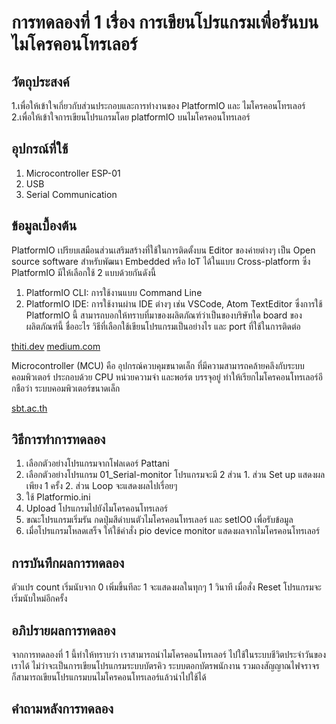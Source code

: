 # การทดลองที่ 1 เรื่อง การเขียนโปรแกรมเพื่อรันบนไมโครคอนโทรเลอร์

## วัตถุประสงค์
1.เพื่อให้เข้าใจเกี่ยวกับส่วนประกอบและการทำงานของ PlatformIO และ ไมโครคอนโทรเลอร์
2.เพื่อให้เข้าใจการเขียนโปรแกรมโดย platformIO บนไมโครคอนโทรเลอร์

## อุปกรณ์ที่ใช้
1. Microcontroller ESP-01
2. USB
3. Serial Communication

## ข้อมูลเบื้องต้น
PlatformIO เปรียบเสมือนส่วนเสริมสร้างที่ใช้ในการติดตั้งบน Editor ของค่ายต่างๆ เป็น Open source software  สำหรับพัฒนา Embedded หรือ IoT ได้ในแบบ Cross-platform
ซึ่ง PlatformIO มีให้เลือกใช้ 2 แบบด้วยกันดังนี้
1. PlatformIO CLI: การใช้งานแบบ Command Line
2. PlatformIO IDE: การใช้งานผ่าน IDE ต่างๆ เช่น VSCode, Atom TextEditor
ซึ่งการใช้ PlatformIO นี้ สามารถบอกให้ทราบที่มาของผลิตภัณฑ์ว่าเป็นของบริษัทใด board ของผลิตภัณฑ์นี้ ชื่ออะไร วิธีที่เลือกใช้เขียนโปรแกรมเป็นอย่างไร และ port ที่ใช้ในการติดต่อ

[thiti.dev](https://thiti.dev/blog/28/)
[medium.com](https://medium.com/@tossporn.chai/beginning-hardware-programming-with-platform-io-c345a4c7e2c7)

Microcontroller (MCU) คือ อุปกรณ์ควบคุมขนาดเล็ก ที่มีความสามารถคล้ายคลึงกับระบบคอมพิวเตอร์ ประกอบด้วย CPU หน่วยความจำ และพอร์ต บรรจุอยู่ ทำให้เรียกไมโครคอนโทรเลอร์อีกชือว่า ระบบคอมพิวเตอร์ขนาดเล็ก

[sbt.ac.th](http://www.sbt.ac.th/new/sites/default/files/TNP_Unit_1.pdf)

## วิธีการทำการทดลอง
1. เลือกตัวอย่างโปรแกรมจากโฟลเดอร์ Pattani
2. เลือกตัวอย่างโปรแกรม 01_Serial-monitor โปรแกรมจะมี 2 ส่วน 1. ส่วน Set up แสดงผลเพียง 1 ครั้ง 2. ส่วน Loop จะแสดงผลไปเรื่อยๆ
3. ใช้ Platformio.ini
4. Upload โปรแกรมไปยังไมโครคอนโทรเลอร์
5. ขณะโปรแกรมเริ่มรัน กดปุ่มสีดำบนตัวไมโครคอนโทรเลอร์ และ setIO0 เพื่อรับข้อมูล
6. เมื่อโปรแกรมโหลดเสร็จ ให้ใช้คำสั่ง pio device monitor แสดงผลจากไมโครคอนโทรเลอร์

## การบันทึกผลการทดลอง
ตัวแปร count เริ่มนับจาก 0 เพิ่มขึ้นทีละ 1 จะแสดงผลในทุกๆ 1 วินาที เมื่อสั่ง Reset โปรแกรมจะเริ่มนับใหม่อีกครั้ง

## อภิปรายผลการทดลอง
จากการทดลองที่ 1 นี้ทำให้ทราบว่า เราสามารถนำไมโครคอนโทรเลอร์ ไปใช้ในระบบชีวิตประจำวันของเราได้ ไม่ว่าจะเป็นการเขียนโปรแกรมระบบบัตรคิว ระบบตอกบัตรพนักงาน รวมถงสัญญาณไฟจราจร ก็สามารถเขียนโปรแกรมบนไมโครคอนโทรเลอร์แล้วนำไปใช้ได้


## คำถามหลังการทดลอง
